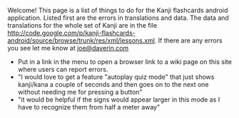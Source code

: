 Welcome! This page is a list of things to do for the Kanji flashcards android application. Listed first are the errors in translations and data. The data and translations for the whole set of Kanji are in the file http://code.google.com/p/kanji-flashcards-android/source/browse/trunk/res/xml/lessons.xml. If there are any errors you see let me know at joe@daverin.com

  * Put in a link in the menu to open a browser link to a wiki page on this site where users can report errors.
  * "I would love to get a feature "autoplay quiz mode" that just shows kanji/kana a couple of seconds and then goes on  to the next one without needing me for pressing a button"
  * "it would be helpful if the signs would appear larger in this mode as I have to recognize them from half a meter away"